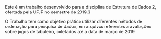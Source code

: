 Este é um trabalho desenvolvido para a disciplina de Estrutura de Dados 2, ofertada pela UFJF no semestre de 2019.3

O Trabalho tem como objetivo prático utilizar diferentes métodos de ordenação para pesquisa de dados, em arquivos referentes a avaliações sobre jogos de tabuleiro, coletados até a data de março de 2019
